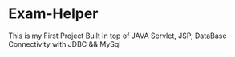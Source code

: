 # Exam-Helper

This is my First Project Built in top of JAVA Servlet, JSP, DataBase Connectivity with JDBC && MySql
